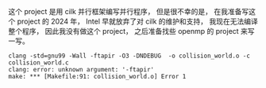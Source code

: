 这个 project 是用 cilk 并行框架编写并行程序， 但是很不幸的是， 在我准备写这个 project 的 2024 年， Intel 早就放弃了对 cilk 的维护和支持， 我现在无法编译整个程序， 因此我没有做这个 project， 之后准备找些 openmp 的 project 来写一写。

```shell
clang -std=gnu99 -Wall -ftapir -O3 -DNDEBUG  -o collision_world.o -c collision_world.c
clang: error: unknown argument: '-ftapir'
make: *** [Makefile:91: collision_world.o] Error 1
```